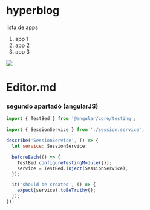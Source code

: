 # hyperblog

lista de apps
1. app 1
2. app 2
3. app 3

[![](https://cutewallpaper.org/66/noragami-wallpaper/Anime-Noragami-Yato-Noragami-Funny-Wallpaper-Yato-.png)](https://cutewallpaper.org/66/noragami-wallpaper/Anime-Noragami-Yato-Noragami-Funny-Wallpaper-Yato-.png)
# Editor.md


### segundo apartadó (angularJS)
```javascript
import { TestBed } from '@angular/core/testing';

import { SessionService } from './session.service';

describe('SessionService', () => {
  let service: SessionService;

  beforeEach(() => {
    TestBed.configureTestingModule({});
    service = TestBed.inject(SessionService);
  });

  it('should be created', () => {
    expect(service).toBeTruthy();
  });
});

```
